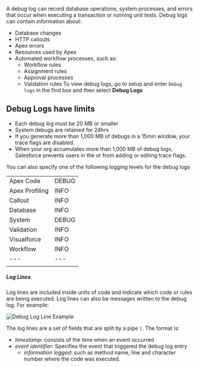 A debug log can record database operations, system processes, and errors that occur when executing a transaction or running unit tests. Debug logs can contain information about: 
- Database changes
- HTTP callouts
- Apex errors
- Resources used by Apex
- Automated workflow processes, such as:
	- Workflow rules
	- Assignment rules
	- Approval processes
	- Validation rules 
To view debug logs, go to setup and enter `Debug logs` in the find box and then select **Debug Logs**

## Debug Logs have limits 
- Each debug log must be 20 MB or smaller
- System debugs are retained for 24hrs
- If you generate more than 1,000 MB of debugs in a 15min window, your trace flags are disabled.
- When your org accumulates more than 1,000 MB of debug logs, Salesforce prevents users in the or from adding or editing trace flags. 

You can also specify one of the following logging levels for the debug logs

|                |       |
| -------------- | ----- |
| Apex Code      | DEBUG |
| Apex Profiling | INFO  |
| Callout        | INFO  |
| Database       | INFO  |
| System         | DEBUG |
| Validation     | INFO  |
| Visualforce    | INFO  |
| Workflow       | INFO  |
| ---            | ---   |
|                |       |

##### Log Lines
Log lines are included inside units of code and indicate which code or rules are being executed. Log lines can also be messages written to the debug log. For example:

![Debug Log Line Example](https://developer.salesforce.com/docs/resources/img/en-us/244.0?doc_id=help%2Fimages%2Fdebug_log_line_user_debug.png&folder=apexcode)

The log lines are a set of fields that are split by a pipe `|`. The format is:
- *timestamp*: consists of the time when an event occurred
- *event identifier*: Specifies the event that triggered the debug log entry
	- *information logged*: such as method name, line and character number where the code was executed.
